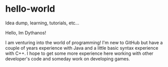 # hello-world
Idea dump, learning, tutorials, etc...

Hello, Im Dythanos!

  I am venturing into the world of programming! I'm new to GitHub but have a couple of years experience with Java and a little basic syntax experience with C++. I hope to get some more experience here working with other developer's code and someday work on developing games.
